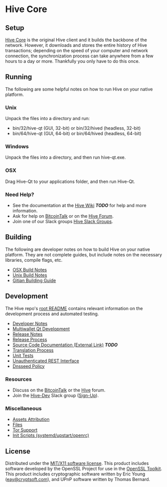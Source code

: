 Hive Core
=====================

Setup
---------------------
[Hive Core](http://hive.org/wallet) is the original Hive client and it builds the backbone of the network. However, it downloads and stores the entire history of Hive transactions; depending on the speed of your computer and network connection, the synchronization process can take anywhere from a few hours to a day or more. Thankfully you only have to do this once.

Running
---------------------
The following are some helpful notes on how to run Hive on your native platform.

### Unix

Unpack the files into a directory and run:

- bin/32/hive-qt (GUI, 32-bit) or bin/32/hived (headless, 32-bit)
- bin/64/hive-qt (GUI, 64-bit) or bin/64/hived (headless, 64-bit)

### Windows

Unpack the files into a directory, and then run hive-qt.exe.

### OSX

Drag Hive-Qt to your applications folder, and then run Hive-Qt.

### Need Help?

* See the documentation at the [Hive Wiki](https://en.bitcoin.it/wiki/Main_Page) ***TODO***
for help and more information.
* Ask for help on [BitcoinTalk](https://bitcointalk.org/index.php?topic=1262920.0) or on the [Hive Forum](http://forum.hive.org/).
* Join one of our Slack groups [Hive Slack Groups](https://hive.org/slack-logins/).

Building
---------------------
The following are developer notes on how to build Hive on your native platform. They are not complete guides, but include notes on the necessary libraries, compile flags, etc.

- [OSX Build Notes](build-osx.md)
- [Unix Build Notes](build-unix.md)
- [Gitian Building Guide](gitian-building.md)

Development
---------------------
The Hive repo's [root README](https://github.com/Hive-Project/Hive/blob/master/README.md) contains relevant information on the development process and automated testing.

- [Developer Notes](developer-notes.md)
- [Multiwallet Qt Development](multiwallet-qt.md)
- [Release Notes](release-notes.md)
- [Release Process](release-process.md)
- [Source Code Documentation (External Link)](https://dev.visucore.com/bitcoin/doxygen/) ***TODO***
- [Translation Process](translation_process.md)
- [Unit Tests](unit-tests.md)
- [Unauthenticated REST Interface](REST-interface.md)
- [Dnsseed Policy](dnsseed-policy.md)

### Resources

* Discuss on the [BitcoinTalk](https://bitcointalk.org/index.php?topic=1262920.0) or the [Hive](http://forum.hive.org/) forum.
* Join the [Hive-Dev](https://hive-dev.slack.com/) Slack group ([Sign-Up](https://hive-dev.herokuapp.com/)).

### Miscellaneous
- [Assets Attribution](assets-attribution.md)
- [Files](files.md)
- [Tor Support](tor.md)
- [Init Scripts (systemd/upstart/openrc)](init.md)

License
---------------------
Distributed under the [MIT/X11 software license](http://www.opensource.org/licenses/mit-license.php).
This product includes software developed by the OpenSSL Project for use in the [OpenSSL Toolkit](https://www.openssl.org/). This product includes
cryptographic software written by Eric Young ([eay@cryptsoft.com](mailto:eay@cryptsoft.com)), and UPnP software written by Thomas Bernard.
